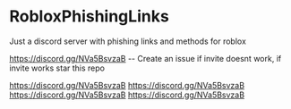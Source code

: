 # RobloxPhishingLinks
Just a discord server with phishing links and methods for roblox 

https://discord.gg/NVa5BsvzaB -- Create an issue if invite doesnt work, if invite works star this repo

https://discord.gg/NVa5BsvzaB
https://discord.gg/NVa5BsvzaB
https://discord.gg/NVa5BsvzaB
https://discord.gg/NVa5BsvzaB
